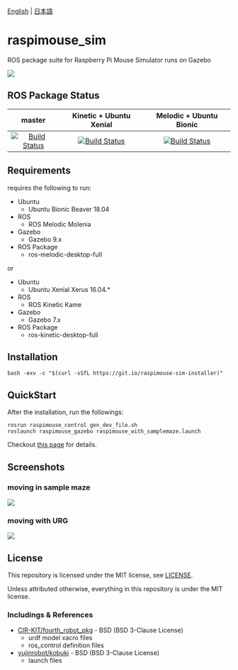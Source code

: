 [English](README.md) | [日本語](README.ja.md)

# raspimouse_sim

ROS package suite for Raspberry Pi Mouse Simulator runs on Gazebo

![](./docs/images/raspimouse_samplemaze.png)

## ROS Package Status

|master|Kinetic + Ubuntu Xenial|Melodic + Ubuntu Bionic|
|:---:|:---:|:---:|
|[![Build Status](https://travis-ci.org/rt-net/raspimouse_sim.svg?branch=master)](https://travis-ci.org/rt-net/raspimouse_sim)|[![Build Status](https://travis-ci.org/rt-net/raspimouse_sim.svg?branch=kinetic-devel)](https://travis-ci.org/rt-net/raspimouse_sim)|[![Build Status](https://travis-ci.org/rt-net/raspimouse_sim.svg?branch=melodic-devel)](https://travis-ci.org/rt-net/raspimouse_sim)|


## Requirements

requires the following to run:

* Ubuntu
  * Ubuntu Bionic Beaver 18.04
* ROS
  * ROS Melodic Molenia
* Gazebo
  * Gazebo 9.x
* ROS Package
  * ros-melodic-desktop-full

or

* Ubuntu
  * Ubuntu Xenial Xerus 16.04.\*
* ROS
  * ROS Kinetic Kame
* Gazebo
  * Gazebo 7.x
* ROS Package
  * ros-kinetic-desktop-full

## Installation

```
bash -exv -c "$(curl -sSfL https://git.io/raspimouse-sim-installer)"
```

## QuickStart

After the installation, run the followings:

```
rosrun raspimouse_control gen_dev_file.sh
roslaunch raspimouse_gazebo raspimouse_with_samplemaze.launch
```

Checkout [this page](https://github.com/rt-net/raspimouse_sim/wiki/quickstart) for details.

## Screenshots

### moving in sample maze

![](./docs/images/raspimouse_samplemaze.png)

### moving with URG

![](./docs/images/raspimouse_urg.png)

## License

This repository is licensed under the MIT license, see [LICENSE]( ./LICENSE ).

Unless attributed otherwise, everything in this repository is under the MIT license.

### Includings & References

* [CIR-KIT/fourth_robot_pkg]( https://github.com/CIR-KIT/fourth_robot_pkg ) - BSD (BSD 3-Clause License)
  * urdf model xacro files
  * ros_control definition files
* [yujinrobot/kobuki]( https://github.com/yujinrobot/kobuki ) - BSD (BSD 3-Clause License)
  * launch files
